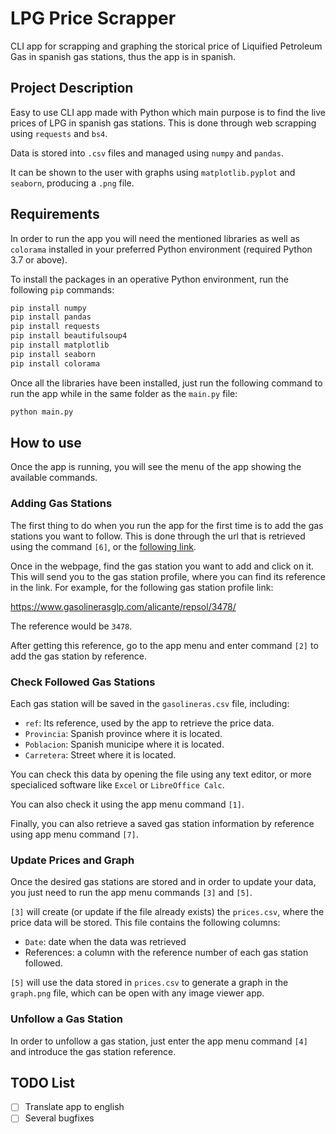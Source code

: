 # LPG Price Scrapper
CLI app for scrapping and graphing the storical price of Liquified Petroleum Gas in spanish gas stations, thus the app is in spanish.

## Project Description
Easy to use CLI app made with Python which main purpose is to find the live prices of LPG in spanish gas stations. This is done through web scrapping using `requests` and `bs4`.

Data is stored into `.csv` files and managed using `numpy` and `pandas`.

It can be shown to the user with graphs using `matplotlib.pyplot` and `seaborn`, producing a `.png` file. 

## Requirements
In order to run the app you will need the mentioned libraries as well as `colorama` installed in your preferred Python environment (required Python 3.7 or above).

To install the packages in an operative Python environment, run the following `pip` commands:

```bash
pip install numpy
pip install pandas
pip install requests
pip install beautifulsoup4
pip install matplotlib
pip install seaborn
pip install colorama
```

Once all the libraries have been installed, just run the following command to run the app while in the same folder as the `main.py` file:

```bash
python main.py
```

## How to use
Once the app is running, you will see the menu of the app showing the available commands. 

### Adding Gas Stations
The first thing to do when you run the app for the first time is to add the gas stations you want to follow. This is done through the url that is retrieved using the command `[6]`, or the [following link](https://www.gasolinerasglp.com/listado-completo/).

Once in the webpage, find the gas station you want to add and click on it. This will send you to the gas station profile, where you can find its reference in the link. For example, for the following gas station profile link:

https://www.gasolinerasglp.com/alicante/repsol/3478/

The reference would be `3478`.

After getting this reference, go to the app menu and enter command `[2]` to add the gas station by reference.

### Check Followed Gas Stations
Each gas station will be saved in the `gasolineras.csv` file, including:

- `ref`: Its reference, used by the app to retrieve the price data.
- `Provincia`: Spanish province where it is located.
- `Poblacion`: Spanish municipe where it is located.
- `Carretera`: Street where it is located.

You can check this data by opening the file using any text editor, or more specialiced software like `Excel` or `LibreOffice Calc`.

You can also check it using the app menu command `[1]`.

Finally, you can also retrieve a saved gas station information by reference using app menu command `[7]`.

### Update Prices and Graph
Once the desired gas stations are stored and in order to update your data, you just need to run the app menu commands `[3]` and `[5]`.

`[3]` will create (or update if the file already exists) the `prices.csv`, where the price data will be stored. This file contains the following columns:

- `Date`: date when the data was retrieved
- References: a column with the reference number of each gas station followed.

`[5]` will use the data stored in `prices.csv` to generate a graph in the `graph.png` file, which can be open with any image viewer app.

### Unfollow a Gas Station
In order to unfollow a gas station, just enter the app menu command `[4]` and introduce the gas station reference.

## TODO List

- [ ] Translate app to english
- [ ] Several bugfixes

